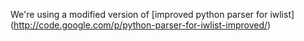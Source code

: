 We're using a modified version of [improved python parser for iwlist] (http://code.google.com/p/python-parser-for-iwlist-improved/)
